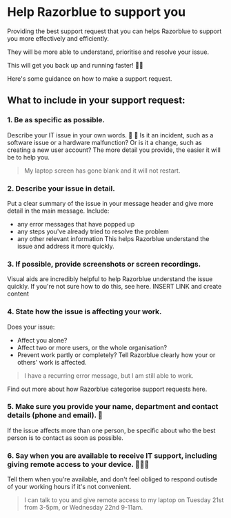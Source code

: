 # Help Razorblue to support you

Providing the best support request that you can helps Razorblue to support you more effectively and efficiently.

They will be more able to understand, prioritise and resolve your issue.

This will get you back up and running faster! 🏃‍♂️

Here's some guidance on how to make a support request.

## What to include in your support request:

### 1. Be as specific as possible.
Describe your IT issue in your own words. 🤔 💭
Is it an incident, such as a software issue or a hardware malfunction?
Or is it a change, such as creating a new user account?
The more detail you provide, the easier it will be to help you.
> My laptop screen has gone blank and it will not restart.

### 2. Describe your issue in detail.
Put a clear summary of the issue in your message header and give more detail in the main message.
Include:
- any error messages that have popped up
- any steps you've already tried to resolve the problem
- any other relevant information
This helps Razorblue understand the issue and address it more quickly.

### 3. If possible, provide screenshots or screen recordings.
Visual aids are incredibly helpful to help Razorblue understand the issue quickly.
If you're not sure how to do this, see here. INSERT LINK and create content

### 4. State how the issue is affecting your work.
Does your issue:
- Affect you alone?
- Affect two or more users, or the whole organisation?
- Prevent work partly or completely?
Tell Razorblue clearly how your or others' work is affected.
> I have a recurring error message, but I am still able to work.

Find out more about how Razorblue categorise support requests here.

### 5. Make sure you provide your name, department and contact details (phone and email). 📲
If the issue affects more than one person, be specific about who the best person is to contact as soon as possible.

### 6. Say when you are available to receive IT support, including giving remote access to your device. 💁🏾‍♂️
Tell them when you're available, and don't feel obliged to respond outisde of your working hours if it's not convenient.
> I can talk to you and give remote access to my laptop on Tuesday 21st from 3-5pm, or Wednesday 22nd 9-11am.